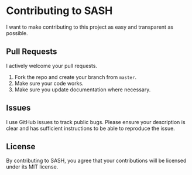 # Contributing to SASH #

I want to make contributing to this project as easy and transparent as
possible.

## Pull Requests ##

I actively welcome your pull requests.

1. Fork the repo and create your branch from `master`.
2. Make sure your code works.
3. Make sure you update documentation where necessary.

## Issues ##

I use GitHub issues to track public bugs. Please ensure your description is
clear and has sufficient instructions to be able to reproduce the issue.

## License ##

By contributing to SASH, you agree that your contributions will be licensed
under its MIT license.
